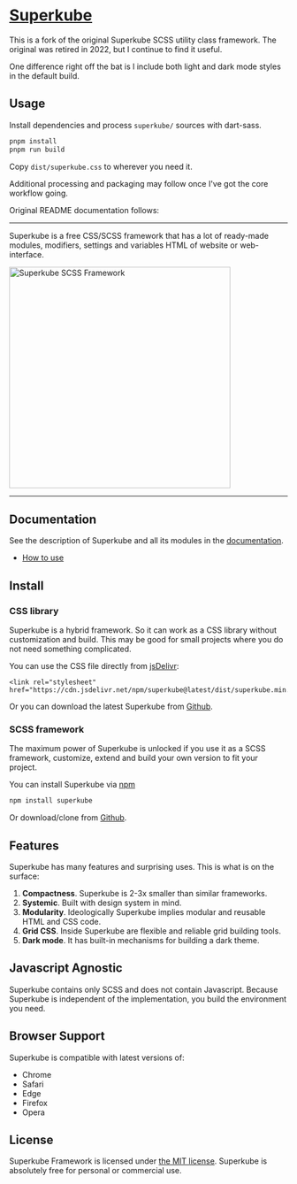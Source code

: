 # [Superkube](https://imperavi.com/superkube/)

This is a fork of the original Superkube SCSS utility class framework. The
original was retired in 2022, but I continue to find it useful.

One difference right off the bat is I include both light and dark mode styles in the default build.

## Usage

Install dependencies and process `superkube/` sources with dart-sass.

```bash
pnpm install
pnpm run build
```

Copy `dist/superkube.css` to wherever you need it.

Additional processing and packaging may follow once I've got the core workflow going.

Original README documentation follows:

---

Superkube is a free CSS/SCSS framework that has a lot of ready-made modules, modifiers, settings and variables HTML of website or web-interface.

<a href="https://imperavi.com/superkube/">
    <img src="https://raw.githubusercontent.com/imperavi/superkube/master/superkube-logo.png" alt="Superkube SCSS Framework" style="max-width:100%" width="400">
</a>

----

## Documentation

See the description of Superkube and all its modules in the [documentation](https://imperavi.com/superkube/docs/).

- [How to use](https://imperavi.com/superkube/docs/getting-started/how-to-use)


## Install

### CSS library

Superkube is a hybrid framework. So it can work as a CSS library without customization and build. This may be good for small projects where you do not need something complicated.

You can use the CSS file directly from [jsDelivr](https://www.jsdelivr.com/package/npm/superkube):

```
<link rel="stylesheet" href="https://cdn.jsdelivr.net/npm/superkube@latest/dist/superkube.min.css">
```

Or you can download the latest Superkube from [Github](https://github.com/imperavi/superkube).


### SCSS framework

The maximum power of Superkube is unlocked if you use it as a SCSS framework, customize, extend and build your own version to fit your project.

You can install Superkube via [npm](https://www.npmjs.com/package/superkube)

```sh
npm install superkube
```

Or download/clone from [Github](https://github.com/imperavi/superkube).


## Features

Superkube has many features and surprising uses. This is what is on the surface:

1. **Compactness**. Superkube is 2-3x smaller than similar frameworks.
2. **Systemic**. Built with design system in mind.
3. **Modularity**. Ideologically Superkube implies modular and reusable HTML and CSS code.
4. **Grid CSS**. Inside Superkube are flexible and reliable grid building tools.
5. **Dark mode**. It has built-in mechanisms for building a dark theme.

## Javascript Agnostic

Superkube contains only SCSS and does not contain Javascript. Because Superkube is independent of the implementation, you build the environment you need.

## Browser Support

Superkube is compatible with latest versions of:

- Chrome
- Safari
- Edge
- Firefox
- Opera

## License

Superkube Framework is licensed under [the MIT license](https://github.com/imperavi/superkube/blob/master/LICENSE). Superkube is absolutely free for personal or commercial use.
